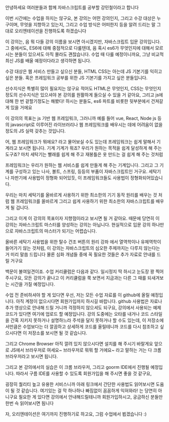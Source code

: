 안녕하세요 여러분들과 함께 자바스크립트를 공부할 강민철이라고 합니다

이번 시간에는 수업을 하지는 않구요, 본 강의는 어떤 강의인지, 
그리고 수강 대상은 누구이며, 무엇을 지향하고 있는지, 그리고 수업 방식은 어떠한지 등을 알려 드리는
말 그대로 오리엔테이션을 진행하도록 하겠습니다

이 강의는, 음 뭐 다들 강의 이름을 보시면 아시겠지만, 자바스크립트 입문 강의입니다.
그 중에서도, ES6에 대해 중점적으로 다룰텐데, 음 혹시 es6가 무엇인지에 대해서 모르시는 분들이 있으셔도
아직 몰라도 괜찮습니다. 수업 때 다룰 예정이니까요, 그냥 비교적 최신 JS를 배울 예정이다라고 생각하면 됩니다.

수강 대상은 웹 서비스 만들고 싶으신 분들, HTML CSS는 아는데 JS 기본기를 익히고 싶은 분들. 
혹은 프레임워크 공부를 위한 JS 기본기를 가지고 싶은 분들입니다. 

선수지식은 특별히 많이 필요지는 않구요
적어도 HTML은 무엇인지, CSS는 무엇인지정도의 선수지식은 있으셔야 본 강의를 원활하게 들으실 수 있을 거 같아요,
그리고 js에 대해 한 번 겉할기정도는 해봤다! 하시는 분들도, es6 파트를 비롯한 뒷부분에서 건져갈게 있을 거에요

이 강의의 목표는 js 기반 웹 프레임워크, 
그러니까 예를 들어 vue, React, Node js 등의 javascript로 이루어진 라이브러리나 웹 프레임워크를 
배우시는 데에 어려움이 없을 정도의 JS 실력 갖추는 것입니다. 

어, 웹 프레임워크가 뭐에요? 라고 물어보실 수도 있는데 프레임워크는 쉽게 말해서 기계라고 보시면 됩니다. 기계 
기계가 뭐죠? 우리가 원하는 목적을 쉽게 달성하게 해 주는 도구죠? 마치 세탁기는 빨래를 쉽게 해 주고
재봉틀은 옷 만드는 걸 쉽게 해 주는 것처럼 

프레임워크는 우리가 원하는 웹 서비스를 쉽게 만들게 해 주는 기계입니다. 그리고 그 기계를 구성하고 있는
나사, 볼트, 스프링, 등등의 부품이 자바스크립트인 거구요.
세탁기나 자판기에 사용법이 정형화 되어있듯, 이 프레임워크들도 사용법이 정형화되어있습니다.

우리는 마치 세탁기를 올바르게 사용하기 위한 최소한의 기기 동작 원리를 배우는 것 처럼
웹 프레임워크를 올바르게 그리고 쉽게 사용하기 위한 최소한의 자바스크립트를 배우게 될 겁니다.

그리고 이게 이 강의의 목표이자 지향점이라고 보시면 될 거 같아요. 때문에 당연히 
이 강의는 자바스크립트 마스터를 양성하는 강의는 아닙니다.
현실적으로 입문 강의 하나만으로 자바스크립트의 마스터가 되기는 어렵습니다.

올바른 세탁기 사용법을 위한 탈수 건조 버튼의 원리 강좌 에서 
열역학이나 유체역학이 들어가기 않는 것처럼, 이 강의는 자바스크립트의 심오한 주제까지는 다루지 않는다는 거 미리 말씀 드립니다
물론 심화 개념들 중에 꼭 필요한 것들은 추가 자료로 안내를 드릴 거구요

백문이 불여일견이죠. 수업 커리큘럼은 다음과 같다. 
일시정지 딱 하시고 눈도장 꽝 찍어주시구요, 모든 강의가 끝나고 이 커리큘럼을 쭉 보면서 지금과는 다른 그 때를 되새겨보는 시간을 가질 예정입니다.

수업 전 준비하셔야 할 게 있다면 우선, 저는 모든 수업 자료를 이 github에 올릴 예정입니다. 
아직 계정이 없으시다면 회원가입까지 하시길 바랍니다.
github 사용법은 자료나 추가 영상으로 안내해 드릴 거니까 걱정하지 않으셔도 되구요,
강의에서 사용되는 예제 코드가 있다면 여기에 업로드 할 예정입니다.
강의 도중에는 오타를 내거나 코드 스타일을 간혹 지키지 못하거나 설명하느라 주석을 달지 못하거나 할 수도 있는데,
이 저장소에서만큼은 수업보다는 더 깔끔하고 상세하게 코드를 올릴테니까
코드를 다시 참조하고 싶으시다면 이 저장소를 보시면 될 것 같습니다.

그리고 Chrome Browser 아직 깔려 있지 않으시다면 설치를 해 주시기 바랄게요
앞으로 JS에서 브라우저로 여세요~ 브라우저로 뭐뭐 할 거에요~ 라고 말하는 거는 다 크롬 브라우저라고 보시면 됩니다.

그리고 본 강의에서의 실습은 이 크롬 브라우저, 그리고 goorm IDE에서 진행될 예정입니다.
따라서 구름 IDE를 사용할 수 있도록 회원가입을 해 주시면 좋을 것 같구요,

굉장히 퀄리티 높고 유용한 서비스니까 아래 링크에서 간단한 사용법도 읽어보시면 도움이 될 것 같습니다.
여기있는 걸 막 하나하나 빠짐없이 꼼꼼하게 익혀와라! 는 당연히 아니구요 
필요한 게 있다면 강의에서 안내해드릴테니까 회원가입하시고, 궁금하신 분들만 한번 슥 읽어보시면 됨니다

자, 오리엔테이션은 여기까지 진행하기로 하고요, 그럼 수업에서 뵙겠습니다 :)